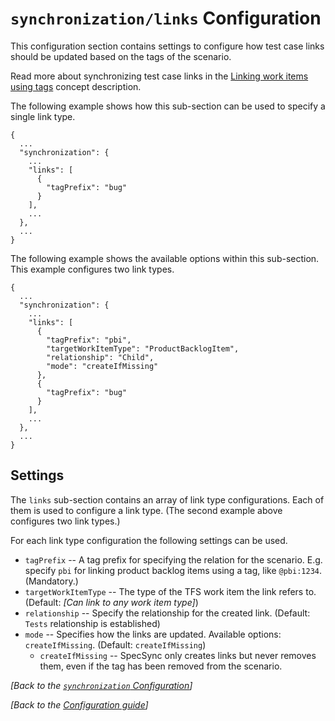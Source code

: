 # `synchronization/links` Configuration

This configuration section contains settings to configure how test case links should be updated based on the tags of the scenario.

Read more about synchronizing test case links in the [Linking work items using tags](../linking-work-items-with-tags.md) concept description. 

The following example shows how this sub-section can be used to specify a single link type.

```
{
  ...
  "synchronization": {
	...
    "links": [
      {
        "tagPrefix": "bug"
      }
    ],
	...
  },
  ...
}
```


The following example shows the available options within this sub-section. This example configures two link types.

```
{
  ...
  "synchronization": {
	...
    "links": [
      {
        "tagPrefix": "pbi",
        "targetWorkItemType": "ProductBacklogItem",
        "relationship": "Child",
        "mode": "createIfMissing"
      },
      {
        "tagPrefix": "bug"
      }
    ],
	...
  },
  ...
}
```


## Settings

The `links` sub-section contains an array of link type configurations. Each of them is used to configure a link type. (The second example above configures two link types.) 

For each link type configuration the following settings can be used. 

* `tagPrefix` -- A tag prefix for specifying the relation for the scenario. E.g. specify `pbi` for linking product backlog items using a tag, like `@pbi:1234`. (Mandatory.)
* `targetWorkItemType` -- The type of the TFS work item the link refers to. (Default: *[Can link to any work item type]*)
* `relationship` -- Specify the relationship for the created link. (Default: `Tests` relationship is established)
* `mode` -- Specifies how the links are updated. Available options: `createIfMissing`. (Default: `createIfMissing`)
  * `createIfMissing` -- SpecSync only creates links but never removes them, even if the tag has been removed from the scenario. 


*[Back to the [`synchronization` Configuration](configuration-synchronization.md)]*

*[Back to the [Configuration guide](../configuration.md)]*